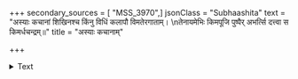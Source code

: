 +++
secondary_sources = [ "MSS_3970",]
jsonClass = "Subhaashita"
text = "अस्याः कचानां शिखिनश्च किंनु विधिं कलापौ विमतेरगाताम्।  \nतेनायमेभिः किमपूजि पुष्पैर् अभर्त्सि दत्त्वा स किमर्धचन्द्रम्॥"
title = "अस्याः कचानाम्"

+++

<details><summary>Text</summary>

अस्याः कचानां शिखिनश्च किंनु विधिं कलापौ विमतेरगाताम्।  
तेनायमेभिः किमपूजि पुष्पैर् अभर्त्सि दत्त्वा स किमर्धचन्द्रम्॥
</details>
